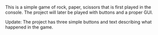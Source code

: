 This is a simple game of rock, paper, scissors that is first played in the console. The project will later be played with buttons and a proper GUI.

Update: The project has three simple buttons and text describing what happened in the game.
